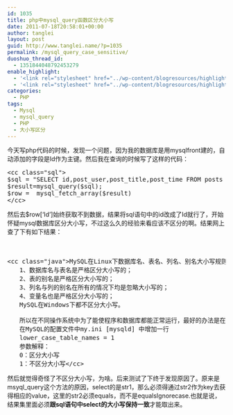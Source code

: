 ```yaml
---
id: 1035
title: php中mysql_query函数区分大小写
date: 2011-07-18T20:58:01+00:00
author: tanglei
layout: post
guid: http://www.tanglei.name/?p=1035
permalink: /mysql_query_case_sensitive/
duoshuo_thread_id:
  - 1351844048792453279
enable_highlight:
  - '<link rel="stylesheet" href="../wp-content/blogresources/highlightconfig/highlight.default.min.css"><script src="../wp-content/blogresources/highlightconfig/jquery-2.1.4.min.js"></script><script src="../wp-content/blogresources/highlightconfig/enable_highlight.js"></script>'
  - '<link rel="stylesheet" href="../wp-content/blogresources/highlightconfig/highlight.default.min.css"><script src="../wp-content/blogresources/highlightconfig/jquery-2.1.4.min.js"></script><script src="../wp-content/blogresources/highlightconfig/enable_highlight.js"></script>'
categories:
  - PHP
tags:
  - Mysql
  - mysql_query
  - PHP
  - 大小写区分
---
```

今天写php代码的时候，发现一个问题，因为我的数据库是用mysqlfront建的，自动添加的字段是Id作为主键。然后我在查询的时候写了这样的代码：

<pre>&lt;cc class="sql">
$sql = "SELECT id,post_user,post_title,post_time FROM posts ";
$result=mysql_query($sql);
$row =  mysql_fetch_array($result)
&lt;/cc></pre>

然后去$row[&#8216;Id&#8217;]始终获取不到数据，结果将sql语句中的id改成了Id就行了，开始怀疑mysql数据库区分大小写，不过这么久的经验来看应该不区分的啊。结果网上查了下有如下结果：
  
　 

<pre>&lt;cc class="java">MySQL在Linux下数据库名、表名、列名、别名大小写规则是这样的：
　　1、数据库名与表名是严格区分大小写的；
　　2、表的别名是严格区分大小写的；
　　3、列名与列的别名在所有的情况下均是忽略大小写的；
　　4、变量名也是严格区分大小写的；
　　MySQL在Windows下都不区分大小写。

　　所以在不同操作系统中为了能使程序和数据库都能正常运行，最好的办法是在设计的时候都转为小写，但是如果在设计的时候已经规范化大小写了，那么在Windows环境下只要对数据库的配置做下改动就行了，具体操作如下：
　　在MySQL的配置文件中my.ini [mysqld] 中增加一行
　　lower_case_table_names = 1
　　参数解释：
　　0：区分大小写
　　1：不区分大小写&lt;/cc></pre>

然后就觉得奇怪了不区分大小写，为啥。后来测试了下终于发现原因了。原来是msyql_query这个方法的原因，select的是str1，那么必须得通过str2作为key去获得相应的value，这里的str2必须equals，而不是equalsIgnorecase.也就是说，结果集里面必须**跟sql语句中select的大小写保持一致**才能取出来。